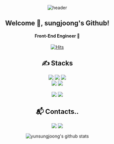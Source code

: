 <div align="center">

![header](https://capsule-render.vercel.app/api?type=waving&color=gradient&height=200&section=header&text=SungJoong%20Yun&fontSize=60)


## Welcome 🤗, sungjoong's Github!

#### Front-End Engineer 🚀


[![Hits](https://hits.seeyoufarm.com/api/count/incr/badge.svg?url=https%3A%2F%2Fgithub.com%2Fyunsungjoong%2Fhit-counter&count_bg=%2379C83D&title_bg=%23555555&icon=&icon_color=%23E7E7E7&title=hits&edge_flat=false)](https://hits.seeyoufarm.com)



<h2> ✍️  Stacks</h2>


<img src="https://img.shields.io/badge/html5-E34F26?style=for-the-badge&logo=html5&logoColor=white">
<img src="https://img.shields.io/badge/css-1572B6?style=for-the-badge&logo=css3&logoColor=white">
<img src="https://img.shields.io/badge/javascript-F7DF1E?style=for-the-badge&logo=javascript&logoColor=white">
<br />

<img src="https://img.shields.io/badge/react-%2320232a.svg?style=for-the-badge&logo=react&logoColor=%2361DAFB">
<img src="https://img.shields.io/badge/typescript-%23007ACC.svg?style=for-the-badge&logo=typescript&logoColor=white">
<br /><br />

<img src="https://img.shields.io/badge/Visual Studio Code-007ACC?style=for-the-badge&logo=Visual Studio Code&logoColor=white">
<img src="https://img.shields.io/badge/git-F05032?style=for-the-badge&logo=git&logoColor=white">



## 📬 Contacts..

<a href="https://yuns1994.tistory.com/"><img src="https://img.shields.io/badge/Tistory-FC7E0F?style=for-the-badge"></a>
<a href="mailto:yun_sj94@naver.com"><img src="https://img.shields.io/badge/Naver-03C75A?style=for-the-badge&logo=Naver&logoColor=white"></a>



![yunsungjoong's github stats](https://github-readme-stats.vercel.app/api?username=yunsungjoong&show_icons=true)

<!--
**yunsungjoong/yunsungjoong** is a ✨ _special_ ✨ repository because its `README.md` (this file) appears on your GitHub profile.

Here are some ideas to get you started:

- 🔭 I’m currently working on ...
- 🌱 I’m currently learning ...
- 👯 I’m looking to collaborate on ...
- 🤔 I’m looking for help with ...
- 💬 Ask me about ...
- 📫 How to reach me: ...
- 😄 Pronouns: ...
- ⚡ Fun fact: ...
-->
